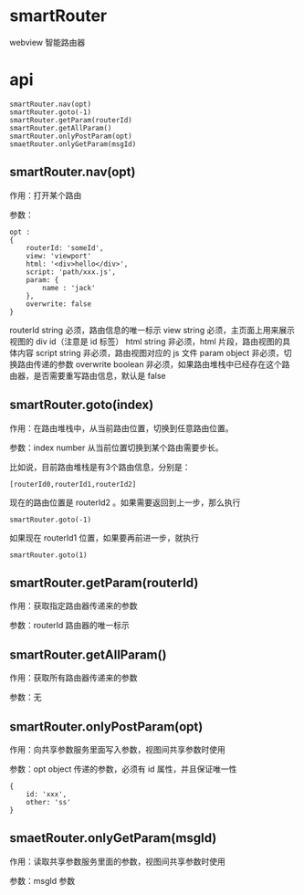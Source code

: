 # smartRouter
webview  智能路由器

# api

	smartRouter.nav(opt)
	smartRouter.goto(-1)
	smartRouter.getParam(routerId)
	smartRouter.getAllParam()
	smartRouter.onlyPostParam(opt)
	smaetRouter.onlyGetParam(msgId)

## smartRouter.nav(opt)

作用：打开某个路由

参数：
	
	opt : 
	{
		routerId: 'someId',
		view: 'viewport'
		html: '<div>hello</div>',
		script: 'path/xxx.js',
		param: {
			name : 'jack'
		},
		overwrite: false
	}

routerId string 必须，路由信息的唯一标示
view string 必须，主页面上用来展示视图的 div id（注意是 id 标签）
html string 非必须，html 片段，路由视图的具体内容
script string 非必须，路由视图对应的 js 文件
param object 非必须，切换路由传递的参数
overwrite boolean 非必须，如果路由堆栈中已经存在这个路由器，是否需要重写路由信息，默认是 false

## smartRouter.goto(index)

作用：在路由堆栈中，从当前路由位置，切换到任意路由位置。

参数：index number 从当前位置切换到某个路由需要步长。

比如说，目前路由堆栈是有3个路由信息，分别是：

	[routerId0,routerId1,routerId2]

现在的路由位置是 	routerId2 。如果需要返回到上一步，那么执行

	smartRouter.goto(-1)

如果现在 routerId1 位置，如果要再前进一步，就执行

	smartRouter.goto(1)

## smartRouter.getParam(routerId)

作用：获取指定路由器传递来的参数

参数：routerId 路由器的唯一标示

## smartRouter.getAllParam()

作用：获取所有路由器传递来的参数

参数：无

## smartRouter.onlyPostParam(opt)

作用：向共享参数服务里面写入参数，视图间共享参数时使用

参数：opt object 传递的参数，必须有 id 属性，并且保证唯一性


	{
		id: 'xxx', 
		other: 'ss'
	}

## smaetRouter.onlyGetParam(msgId)

作用：读取共享参数服务里面的参数，视图间共享参数时使用

参数：msgId 参数

